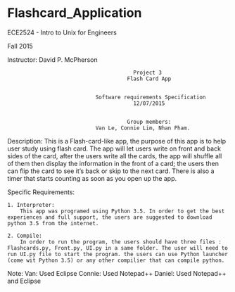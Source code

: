 # Flashcard_Application


ECE2524 - Intro to Unix for Engineers 

Fall 2015 

Instructor: David P. McPherson


                                            Project 3
                                          Flash Card App


                                Software requirements Specification
                                            12/07/2015


                                          Group members:		
                                Van Le, Connie Lim, Nhan Pham.



Description:
    This is a Flash-card-like app, the purpose of this app is to help user study using flash card. The app will let users write on front and back sides of the card, after the users write all the cards, the app will shuffle all of them then display the information in the front of a card; the users then can flip the card to see it’s back or skip to the next card.  There is also a timer that starts counting as soon as you open up the app.

Specific Requirements:

    1. Interpreter: 
        This app was programed using Python 3.5. In order to get the best experiences and full support, the users are suggested to download python 3.5 from the internet.

    2. Compile: 
        In order to run the program, the users should have three files : Flashcards.py, Front.py, UI.py in a same folder. The user will need to run UI.py file to start the program. the users can use Python launcher (come wit Python 3.5) or any other compilier that can compile python.

Note: 
	Van: Used Eclipse
	Connie: Used Notepad++
	Daniel: Used Notepad++ and Eclipse
